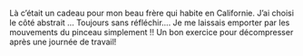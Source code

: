 Là c’était un cadeau pour mon beau frère qui habite en Californie. J’ai choisi le côté abstrait … Toujours sans réfléchir…. Je me laissais emporter par les mouvements du pinceau simplement !! Un bon exercice pour décompresser après une journée de travail!